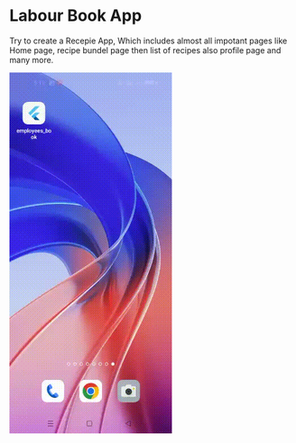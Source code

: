 # Labour Book App


Try to create a Recepie App, Which includes almost all impotant pages like Home page, recipe bundel page then list of recipes also profile page and many more.


![Preview](screen.gif)
